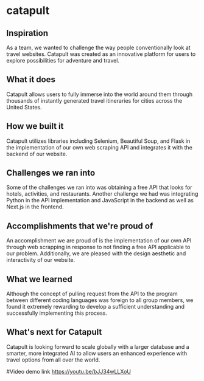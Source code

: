 # catapult

## Inspiration
As a team, we wanted to challenge the way people conventionally look at travel websites. Catapult was created as an innovative platform for users to explore possibilities for adventure and travel. 

## What it does
Catapult allows users to fully immerse into the world around them through thousands of instantly generated travel itineraries for cities across the United States.

## How we built it
Catapult utilizes libraries including Selenium, Beautiful Soup, and Flask in the implementation of our own web scraping API and integrates it with the backend of our website.

## Challenges we ran into
Some of the challenges we ran into was obtaining a free API that looks for hotels, activities, and restaurants. Another challenge we had was integrating Python in the API implementation and JavaScript in the backend as well as Next.js in the frontend.

## Accomplishments that we're proud of
An accomplishment we are proud of is the implementation of our own API through web scrapping in response to not finding a free API applicable to our problem. Additionally, we are pleased with the design aesthetic and interactivity of our website.

## What we learned
Although the concept of pulling request from the API to the program between different coding languages was foreign to all group members, we found it extremely rewarding to develop a sufficient understanding and successfully implementing this process.

## What's next for Catapult
Catapult is looking forward to scale globally with a larger database and a smarter, more integrated AI to allow users an enhanced experience with travel options from all over the world. 

#Video demo link
https://youtu.be/bJJ34wLLXoU
